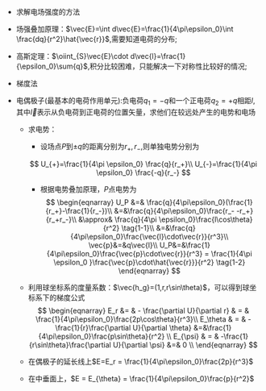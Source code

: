 + 求解电场强度的方法
+ 场强叠加原理：$\vec{E}=\int d\vec{E}=\frac{1}{4\pi\epsilon_0}\int \frac{dq}{r^2}\hat{\vec{r}}$,需要知道电荷的分布;
+ 高斯定理：$\oiint_{S}\vec{E}\cdot d\vec{l}=\frac{1}{\epsilon_0}\sum{q}$,积分比较困难，只能解决一下对称性比较好的情况;
+ 梯度法



+ 电偶极子(最基本的电荷作用单元):负电荷$q_1=-q$和一个正电荷$q_2=+q$相距$l$,其中$\vec{l}$表示从负电荷到正电荷的位置矢量，求他们在较远处产生的电势和电场

  + 求电势：

    + 设场点$P$到$\pm q$的距离分别为$r_{+},r_{-}$,则单独电势分别为

    $$
    U_{+}=\frac{1}{4\pi \epsilon_0} \frac{q}{r_+}\\
    U_{-}=\frac{1}{4\pi \epsilon_0} \frac{-q}{r_-}
    $$

    + 根据电势叠加原理，$P$点电势为
    $$
    \begin{eqnarray}
    U_P &=& \frac{q}{4\pi\epsilon_0}(\frac{1}{r_+}-\frac{1}{r_-})\\
    &=&\frac{q}{4\pi\epsilon_0}\frac{r_- -r_+}{r_+r_-}\\
    &\approx& \frac{q}{4\pi \epsilon_0}\frac{l\cos\theta}{r^2} \tag{1-1}\\
    &=&\frac{q}{4\pi\epsilon_0}\frac{\vec{l}\cdot\vec{r}}{r^3}\\
    \vec{p}&=&q\vec{l}\\
    U_P&=&\frac{1}{4\pi\epsilon_0}\frac{\vec{p}\cdot\vec{r}}{r^3} = \frac{1}{4\pi \epsilon_0 }\frac{\vec{p}\cdot\hat{\vec{r}}}{r^2} \tag{1-2}
  \end{eqnarray}
    $$
  
  + 利用球坐标系的度量系数：$\vec{h_g}=(1,r,r\sin\theta)$，可以得到球坐标系下的梯度公式
  $$
  \begin{eqnarray}
  E_r  &= & - \frac{\partial U}{\partial r} & = & \frac{1}{4\pi\epsilon_0}\frac{2p\cos\theta}{r^3}\\
  E_\theta & = & - \frac{1}{r}\frac{\partial U}{\partial \theta}  &=&\frac{1}{4\pi\epsilon_0}\frac{p\sin\theta}{r^2}  \\
  E_{\psi} & = & -\frac{1}{r\sin\theta}\frac{\partial U}{\partial \psi} &=& 0 \\
  \end{eqnarray}
  $$
  
  + 在偶极子的延长线上$E=E_r = \frac{1}{4\pi\epsilon_0}\frac{2p}{r^3}$
  
  + 在中垂面上，$E = E_{\theta} = \frac{1}{4\pi\epsilon_0}\frac{p}{r^2}$
  
    